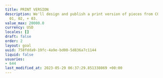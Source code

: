 ```yaml
---
title: PRINT VERSION
description: We'll design and publish a print version of pieces from COMPOST Issue
  01, 02, + 03.
value_max: 20000.0
currency: USD
locales: []
draft: false
order: 2
layout: goal
uuid: 758fdda9-19fc-4a9e-bd00-5d836a7c1144
liquid: false
usuaries:
- 644
last_modified_at: 2023-05-29 06:37:29.851338069 +00:00
---
```


